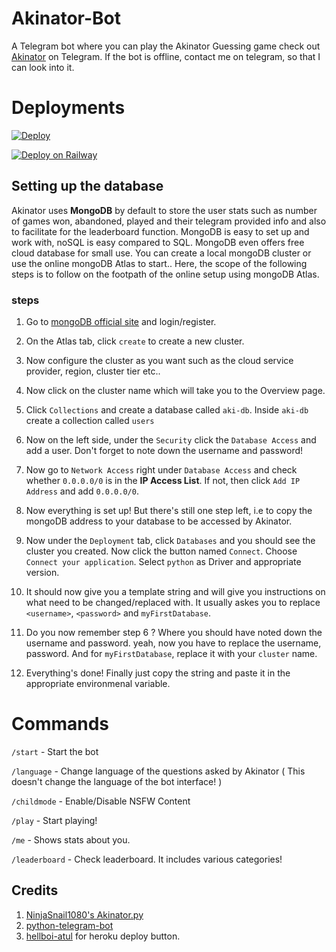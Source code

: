 # Akinator-Bot
A Telegram bot where you can play the Akinator Guessing game
check out [Akinator](https://t.me/aki_akinator_bot) on Telegram.
If the bot is offline, contact me on telegram, so that I can look into it.

# Deployments
[![Deploy](https://www.herokucdn.com/deploy/button.svg)](https://dashboard.heroku.com/new?button-url=https%3A%2F%2Fgithub.com%2Fadenosinetp10%2FAkinator-bot&template=https%3A%2F%2Fgithub.com%2Fadenosinetp10%2FAkinator-bot
)

[![Deploy on Railway](https://railway.app/button.svg)](https://railway.app/new/template?template=https%3A%2F%2Fgithub.com%2Fadenosinetp10%2FAkinator-Bot&envs=aki_mongo_host%2Cbot_token&aki_mongo_hostDesc=mongoDB+URI+for+accessing+database.&bot_tokenDesc=Telegram+Bot+token+obtained+from+BotFather&referralCode=9C9po6)

## Setting up the database

Akinator uses **MongoDB** by default to store the user stats such as number of games won, abandoned, played and their telegram provided info and also to facilitate for the leaderboard function. MongoDB is easy to set up and work with, noSQL is easy compared to SQL. MongoDB even offers free cloud database for small use. You can create a local mongoDB cluster or use the online mongoDB Atlas to start.. Here, the scope of the following steps is to follow on the footpath of the online setup using mongoDB Atlas.

### steps

1) Go to [mongoDB official site](https://www.mongodb.com/) and login/register.

2) On the Atlas tab, click `create` to create a new cluster.

3) Now configure the cluster as you want such as the cloud service provider, region, cluster tier etc..

4) Now click on the cluster name which will take you to the Overview page.

5) Click `Collections` and create a database called `aki-db`. Inside `aki-db` create a collection called `users`

6) Now on the left side, under the `Security` click the `Database Access` and add a user. Don't forget to note down the username and password!

7) Now go to `Network Access` right under `Database Access` and check whether `0.0.0.0/0` is in the **IP Access List**. If not, then click `Add IP Address` and add `0.0.0.0/0`.

8) Now everything is set up! But there's still one step left, i.e to copy the mongoDB address to your database to be accessed by Akinator.

9) Now under the `Deployment` tab, click `Databases` and you should see the cluster you created. Now click the button named `Connect`. Choose `Connect your application`. Select `python` as Driver and appropriate version.

10) It should now give you a template string and will give you instructions on what need to be changed/replaced with. It usually askes you to replace `<username>`, `<password>` and `myFirstDatabase`.

11) Do you now remember step 6 ? Where you should have noted down the username and password. yeah, now you have to replace the username, password. And for `myFirstDatabase`, replace it with your `cluster` name.

12) Everything's done! Finally just copy the string and paste it in the appropriate environmenal variable.


 
# Commands
`/start` - Start the bot

`/language` - Change language of the questions asked by Akinator ( This doesn't change the language of the bot interface! )

`/childmode` - Enable/Disable NSFW Content

`/play` - Start playing!

`/me` - Shows stats about you.

`/leaderboard` - Check leaderboard. It includes various categories!

## Credits

 1. [NinjaSnail1080's Akinator.py](https://github.com/NinjaSnail1080/akinator.py)
 2. [python-telegram-bot](https://github.com/python-telegram-bot/python-telegram-bot)
 3. [hellboi-atul](https://github.com/hellboi-atul) for heroku deploy button.
